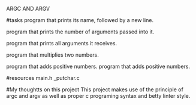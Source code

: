 ARGC AND ARGV

#tasks
program that prints its name, followed by a new line.

 program that prints the number of arguments passed into it.

 program that prints all arguments it receives.

program that multiplies two numbers.

program that adds positive numbers. program that adds positive numbers.

#resources
main.h
_putchar.c

#My thoughtts on this project
This project makes use of the principle of argc and argv as well as proper c programing syntax and betty linter style.
